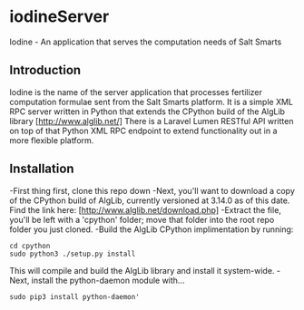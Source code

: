 # iodineServer
Iodine - An application that serves the computation needs of Salt Smarts

## Introduction
Iodine is the name of the server application that processes fertilizer computation formulae sent from the Salt Smarts platform.
It is a simple XML RPC server written in Python that extends the CPython build of the AlgLib library [http://www.alglib.net/]
There is a Laravel Lumen RESTful API written on top of that Python XML RPC endpoint to extend functionality out in a more flexible platform.

## Installation
-First thing first, clone this repo down
-Next, you'll want to download a copy of the CPython build of AlgLib, currently versioned at 3.14.0 as of this date.  Find the link here: [http://www.alglib.net/download.php]
-Extract the file, you'll be left with a 'cpython' folder; move that folder into the root repo folder you just cloned.
-Build the AlgLib CPython implimentation by running:
```
cd cpython
sudo python3 ./setup.py install
```
This will compile and build the AlgLib library and install it system-wide.
-Next, install the python-daemon module with...
```
sudo pip3 install python-daemon'
```

